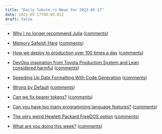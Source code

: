 ```yaml
---
title: "Daily lobste.rs News for 2022-05-17"
date: 2022-05-17T00:05:01Z
draft: false
---
```






- [Why I no longer recommend Julia](https://yuri.is/not-julia/)
  ([comments](https://lobste.rs/s/382sq9/why_i_no_longer_recommend_julia))



- [Memory Safeish Hare](https://acha.ninja/blog/memory-safeish-hare/)
  ([comments](https://lobste.rs/s/7ttehu/memory_safeish_hare))



- [How we deploy to production over 100 times a day](https://monzo.com/blog/2022/05/16/how-we-deploy-to-production-over-100-times-a-day/)
  ([comments](https://lobste.rs/s/myb9qh/how_we_deploy_production_over_100_times))



- [DevOps inspiration from Toyota Production System and Lean considered harmful](https://blogs.fsfe.org/agger/2022/05/12/devops-inspiration-from-toyota-production-system-and-lean-considered-harmful/)
  ([comments](https://lobste.rs/s/xmzw6t/devops_inspiration_from_toyota))



- [Speeding Up Date Formatting With Code Generation](https://justinblank.com/experiments/speedingupdateformats.html)
  ([comments](https://lobste.rs/s/adda4b/speeding_up_date_formatting_with_code))



- [Wrong by Default](https://kevincox.ca/2022/05/13/wrong-by-default/)
  ([comments](https://lobste.rs/s/wiva0m/wrong_by_default))



- [Can we fix bearer tokens?](https://mjg59.dreamwidth.org/59704.html)
  ([comments](https://lobste.rs/s/pdxehs/can_we_fix_bearer_tokens))



- [Can you have too many programming language features?](https://www.thecodedmessage.com/posts/2022-05-11-programming-multiparadigm/)
  ([comments](https://lobste.rs/s/vxt5nx/can_you_have_too_many_programming))



- [The very weird Hewlett Packard FreeDOS option](https://blog.tmm.cx/2022/05/15/the-very-weird-hewlett-packard-freedos-option/)
  ([comments](https://lobste.rs/s/ywu3n3/very_weird_hewlett_packard_freedos))



- [What are you doing this week?]()
  ([comments](https://lobste.rs/s/eqwgts/what_are_you_doing_this_week))


